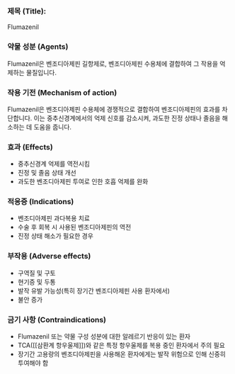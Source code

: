 

### 제목 (Title):
Flumazenil

### 약물 성분 (Agents)
Flumazenil은 벤조디아제핀 길항제로, 벤조디아제핀 수용체에 결합하여 그 작용을 억제하는 물질입니다.

### 작용 기전 (Mechanism of action)
Flumazenil은 벤조디아제핀 수용체에 경쟁적으로 결합하여 벤조디아제핀의 효과를 차단합니다. 이는 중추신경계에서의 억제 신호를 감소시켜, 과도한 진정 상태나 졸음을 해소하는 데 도움을 줍니다.

### 효과 (Effects)
- 중추신경계 억제를 역전시킴
- 진정 및 졸음 상태 개선
- 과도한 벤조디아제핀 투여로 인한 호흡 억제를 완화

### 적응증 (Indications)
- 벤조디아제핀 과다복용 치료
- 수술 후 회복 시 사용된 벤조디아제핀의 역전
- 진정 상태 해소가 필요한 경우

### 부작용 (Adverse effects)
- 구역질 및 구토
- 현기증 및 두통
- 발작 유발 가능성(특히 장기간 벤조디아제핀 사용 환자에서)
- 불안 증가

### 금기 사항 (Contraindications)
- Flumazenil 또는 약물 구성 성분에 대한 알레르기 반응이 있는 환자
- TCA([[삼환계 항우울제]])와 같은 특정 항우울제를 복용 중인 환자에서 주의 필요
- 장기간 고용량의 벤조디아제핀을 사용해온 환자에게는 발작 위험으로 인해 신중히 투여해야 함